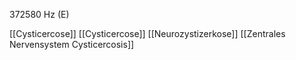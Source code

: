 372580 Hz (E)

[[Cysticercose]]
[[Cysticercose]]
[[Neurozystizerkose]]
[[Zentrales Nervensystem Cysticercosis]]